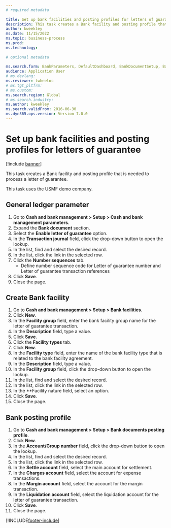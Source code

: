 ```yaml
--- 
# required metadata 
 
title: Set up bank facilities and posting profiles for letters of guarantee
description: This task creates a Bank facility and posting profile that is needed to process a letter of guarantee. 
author: kweekley
ms.date: 11/15/2022
ms.topic: business-process 
ms.prod:  
ms.technology:  
 
# optional metadata 
 
ms.search.form: BankParameters, DefaultDashboard, BankDocumentSetup, BankDocumentPosting   
audience: Application User 
# ms.devlang:  
ms.reviewer: twheeloc
# ms.tgt_pltfrm:  
# ms.custom:  
ms.search.region: Global
# ms.search.industry: 
ms.author: kweekley
ms.search.validFrom: 2016-06-30 
ms.dyn365.ops.version: Version 7.0.0 
---
```

# Set up bank facilities and posting profiles for letters of guarantee

[!include [banner](../../includes/banner.md)]

This task creates a Bank facility and posting profile that is needed to process a letter of guarantee.



This task uses the USMF demo company. 




## General ledger parameter
1. Go to **Cash and bank management > Setup > Cash and bank management parameters**.
2. Expand the **Bank document** section.
3. Select the **Enable letter of guarantee** option.
4. In the **Transaction journal** field, click the drop-down button to open the lookup.
5. In the list, find and select the desired record.
6. In the list, click the link in the selected row.
7. Click the **Number sequences** tab.
    * Define number sequence code for Letter of guarantee number and Letter of guarantee transaction references  
8. Click **Save**.
9. Close the page.

## Create Bank facility
1. Go to **Cash and bank management > Setup > Bank facilities**.
2. Click **New**.
3. In the **Facility group** field, enter the bank facility group name for the letter of guarantee transaction.
4. In the **Description** field, type a value.
5. Click **Save**.
6. Click the **Facility types** tab.
7. Click **New**.
8. In the **Facility type** field, enter the name of the bank facility type that is related to the bank facility agreement.
9. In the **Description** field, type a value.
10. In the **Facility group** field, click the drop-down button to open the lookup.
11. In the list, find and select the desired record.
12. In the list, click the link in the selected row.
13. In the **Facility nature field, select an option.
14. Click **Save**.
15. Close the page.

## Bank posting profile
1. Go to **Cash and bank management > Setup > Bank documents posting profile**.
2. Click **New**.
3. In the **Account/Group number** field, click the drop-down button to open the lookup.
4. In the list, find and select the desired record.
5. In the list, click the link in the selected row.
6. In the **Settle account** field, select the main account for settlement.
7. In the **Charges account** field, select the account for expense transactions.
8. In the **Margin account** field, select the account for the margin transaction.
9. In the **Liquidation account** field, select the liquidation account for the letter of guarantee transaction. 
10. Click **Save**.
11. Close the page.



[!INCLUDE[footer-include](../../../includes/footer-banner.md)]
